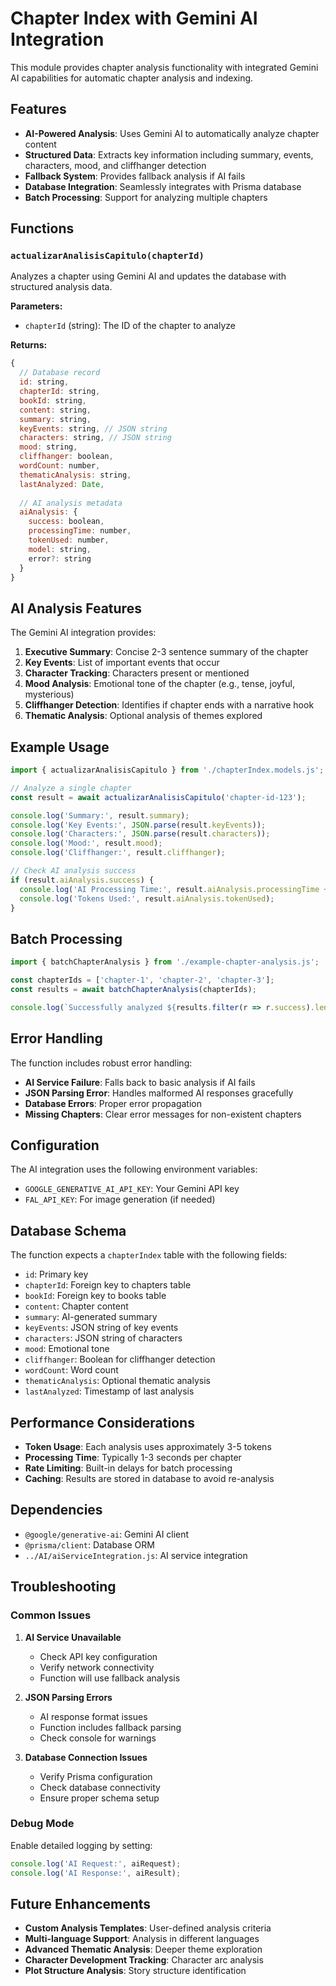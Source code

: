 # Chapter Index with Gemini AI Integration

This module provides chapter analysis functionality with integrated Gemini AI capabilities for automatic chapter analysis and indexing.

## Features

- **AI-Powered Analysis**: Uses Gemini AI to automatically analyze chapter content
- **Structured Data**: Extracts key information including summary, events, characters, mood, and cliffhanger detection
- **Fallback System**: Provides fallback analysis if AI fails
- **Database Integration**: Seamlessly integrates with Prisma database
- **Batch Processing**: Support for analyzing multiple chapters

## Functions

### `actualizarAnalisisCapitulo(chapterId)`

Analyzes a chapter using Gemini AI and updates the database with structured analysis data.

**Parameters:**
- `chapterId` (string): The ID of the chapter to analyze

**Returns:**
```javascript
{
  // Database record
  id: string,
  chapterId: string,
  bookId: string,
  content: string,
  summary: string,
  keyEvents: string, // JSON string
  characters: string, // JSON string
  mood: string,
  cliffhanger: boolean,
  wordCount: number,
  thematicAnalysis: string,
  lastAnalyzed: Date,
  
  // AI analysis metadata
  aiAnalysis: {
    success: boolean,
    processingTime: number,
    tokenUsed: number,
    model: string,
    error?: string
  }
}
```

## AI Analysis Features

The Gemini AI integration provides:

1. **Executive Summary**: Concise 2-3 sentence summary of the chapter
2. **Key Events**: List of important events that occur
3. **Character Tracking**: Characters present or mentioned
4. **Mood Analysis**: Emotional tone of the chapter (e.g., tense, joyful, mysterious)
5. **Cliffhanger Detection**: Identifies if chapter ends with a narrative hook
6. **Thematic Analysis**: Optional analysis of themes explored

## Example Usage

```javascript
import { actualizarAnalisisCapitulo } from './chapterIndex.models.js';

// Analyze a single chapter
const result = await actualizarAnalisisCapitulo('chapter-id-123');

console.log('Summary:', result.summary);
console.log('Key Events:', JSON.parse(result.keyEvents));
console.log('Characters:', JSON.parse(result.characters));
console.log('Mood:', result.mood);
console.log('Cliffhanger:', result.cliffhanger);

// Check AI analysis success
if (result.aiAnalysis.success) {
  console.log('AI Processing Time:', result.aiAnalysis.processingTime + 'ms');
  console.log('Tokens Used:', result.aiAnalysis.tokenUsed);
}
```

## Batch Processing

```javascript
import { batchChapterAnalysis } from './example-chapter-analysis.js';

const chapterIds = ['chapter-1', 'chapter-2', 'chapter-3'];
const results = await batchChapterAnalysis(chapterIds);

console.log(`Successfully analyzed ${results.filter(r => r.success).length} chapters`);
```

## Error Handling

The function includes robust error handling:

- **AI Service Failure**: Falls back to basic analysis if AI fails
- **JSON Parsing Error**: Handles malformed AI responses gracefully
- **Database Errors**: Proper error propagation
- **Missing Chapters**: Clear error messages for non-existent chapters

## Configuration

The AI integration uses the following environment variables:

- `GOOGLE_GENERATIVE_AI_API_KEY`: Your Gemini API key
- `FAL_API_KEY`: For image generation (if needed)

## Database Schema

The function expects a `chapterIndex` table with the following fields:

- `id`: Primary key
- `chapterId`: Foreign key to chapters table
- `bookId`: Foreign key to books table
- `content`: Chapter content
- `summary`: AI-generated summary
- `keyEvents`: JSON string of key events
- `characters`: JSON string of characters
- `mood`: Emotional tone
- `cliffhanger`: Boolean for cliffhanger detection
- `wordCount`: Word count
- `thematicAnalysis`: Optional thematic analysis
- `lastAnalyzed`: Timestamp of last analysis

## Performance Considerations

- **Token Usage**: Each analysis uses approximately 3-5 tokens
- **Processing Time**: Typically 1-3 seconds per chapter
- **Rate Limiting**: Built-in delays for batch processing
- **Caching**: Results are stored in database to avoid re-analysis

## Dependencies

- `@google/generative-ai`: Gemini AI client
- `@prisma/client`: Database ORM
- `../AI/aiServiceIntegration.js`: AI service integration

## Troubleshooting

### Common Issues

1. **AI Service Unavailable**
   - Check API key configuration
   - Verify network connectivity
   - Function will use fallback analysis

2. **JSON Parsing Errors**
   - AI response format issues
   - Function includes fallback parsing
   - Check console for warnings

3. **Database Connection Issues**
   - Verify Prisma configuration
   - Check database connectivity
   - Ensure proper schema setup

### Debug Mode

Enable detailed logging by setting:

```javascript
console.log('AI Request:', aiRequest);
console.log('AI Response:', aiResult);
```

## Future Enhancements

- **Custom Analysis Templates**: User-defined analysis criteria
- **Multi-language Support**: Analysis in different languages
- **Advanced Thematic Analysis**: Deeper theme exploration
- **Character Development Tracking**: Character arc analysis
- **Plot Structure Analysis**: Story structure identification 